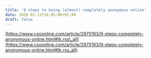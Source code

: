 ```yaml
---
title: '8 steps to being (almost) completely anonymous online'
date: 2020-02-11T16:05:00+01:00
draft: false
---
```


[https://www.csoonline.com/article/2975193/9-steps-completely-anonymous-online.html#tk.rss\_all](https://www.csoonline.com/article/2975193/9-steps-completely-anonymous-online.html#tk.rss_all)
